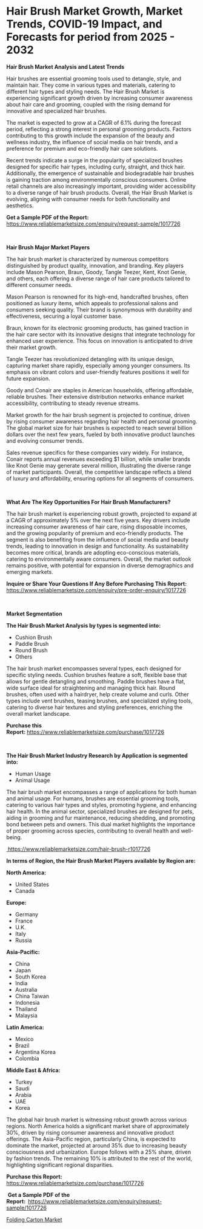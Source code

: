 <p><h1>Hair Brush Market Growth, Market Trends, COVID-19 Impact, and Forecasts for period from 2025 - 2032</h1></p><p><strong>Hair Brush Market Analysis and Latest Trends</strong></p>
<p><p>Hair brushes are essential grooming tools used to detangle, style, and maintain hair. They come in various types and materials, catering to different hair types and styling needs. The Hair Brush Market is experiencing significant growth driven by increasing consumer awareness about hair care and grooming, coupled with the rising demand for innovative and specialized hair brushes. </p><p>The market is expected to grow at a CAGR of 6.1% during the forecast period, reflecting a strong interest in personal grooming products. Factors contributing to this growth include the expansion of the beauty and wellness industry, the influence of social media on hair trends, and a preference for premium and eco-friendly hair care solutions. </p><p>Recent trends indicate a surge in the popularity of specialized brushes designed for specific hair types, including curly, straight, and thick hair. Additionally, the emergence of sustainable and biodegradable hair brushes is gaining traction among environmentally conscious consumers. Online retail channels are also increasingly important, providing wider accessibility to a diverse range of hair brush products. Overall, the Hair Brush Market is evolving, aligning with consumer needs for both functionality and aesthetics.</p></p>
<p><strong>Get a Sample PDF of the Report:&nbsp;</strong> <a href="https://www.reliablemarketsize.com/enquiry/request-sample/1017726?utm_campaign=3075&utm_medium=2&utm_source=Github&utm_content=ia&utm_term=05042025&utm_id=hair-brush">https://www.reliablemarketsize.com/enquiry/request-sample/1017726</a></p>
<p>&nbsp;</p>
<p><strong>Hair Brush Major Market Players</strong></p>
<p><p>The hair brush market is characterized by numerous competitors distinguished by product quality, innovation, and branding. Key players include Mason Pearson, Braun, Goody, Tangle Teezer, Kent, Knot Genie, and others, each offering a diverse range of hair care products tailored to different consumer needs.</p><p>Mason Pearson is renowned for its high-end, handcrafted brushes, often positioned as luxury items, which appeals to professional salons and consumers seeking quality. Their brand is synonymous with durability and effectiveness, securing a loyal customer base.</p><p>Braun, known for its electronic grooming products, has gained traction in the hair care sector with its innovative designs that integrate technology for enhanced user experience. This focus on innovation is anticipated to drive their market growth.</p><p>Tangle Teezer has revolutionized detangling with its unique design, capturing market share rapidly, especially among younger consumers. Its emphasis on vibrant colors and user-friendly features positions it well for future expansion.</p><p>Goody and Conair are staples in American households, offering affordable, reliable brushes. Their extensive distribution networks enhance market accessibility, contributing to steady revenue streams.</p><p>Market growth for the hair brush segment is projected to continue, driven by rising consumer awareness regarding hair health and personal grooming. The global market size for hair brushes is expected to reach several billion dollars over the next few years, fueled by both innovative product launches and evolving consumer trends.</p><p>Sales revenue specifics for these companies vary widely. For instance, Conair reports annual revenues exceeding $1 billion, while smaller brands like Knot Genie may generate several million, illustrating the diverse range of market participants. Overall, the competitive landscape reflects a blend of luxury and affordability, ensuring options for all segments of consumers.</p></p>
<p>&nbsp;</p>
<p><strong>What Are The Key Opportunities For Hair Brush Manufacturers?</strong></p>
<p><p>The hair brush market is experiencing robust growth, projected to expand at a CAGR of approximately 5% over the next five years. Key drivers include increasing consumer awareness of hair care, rising disposable incomes, and the growing popularity of premium and eco-friendly products. The segment is also benefiting from the influence of social media and beauty trends, leading to innovation in design and functionality. As sustainability becomes more critical, brands are adopting eco-conscious materials, catering to environmentally aware consumers. Overall, the market outlook remains positive, with potential for expansion in diverse demographics and emerging markets.</p></p>
<p><strong>Inquire or Share Your Questions If Any Before Purchasing This Report:</strong> <a href="https://www.reliablemarketsize.com/enquiry/pre-order-enquiry/1017726?utm_campaign=3075&utm_medium=2&utm_source=Github&utm_content=ia&utm_term=05042025&utm_id=hair-brush">https://www.reliablemarketsize.com/enquiry/pre-order-enquiry/1017726</a></p>
<p>&nbsp;</p>
<p><strong>Market Segmentation</strong></p>
<p><strong>The Hair Brush Market Analysis by types is segmented into:</strong></p>
<p><ul><li>Cushion Brush</li><li>Paddle Brush</li><li>Round Brush</li><li>Others</li></ul></p>
<p><p>The hair brush market encompasses several types, each designed for specific styling needs. Cushion brushes feature a soft, flexible base that allows for gentle detangling and smoothing. Paddle brushes have a flat, wide surface ideal for straightening and managing thick hair. Round brushes, often used with a hairdryer, help create volume and curls. Other types include vent brushes, teasing brushes, and specialized styling tools, catering to diverse hair textures and styling preferences, enriching the overall market landscape.</p></p>
<p><strong>Purchase this Report:&nbsp;</strong><a href="https://www.reliablemarketsize.com/purchase/1017726?utm_campaign=3075&utm_medium=2&utm_source=Github&utm_content=ia&utm_term=05042025&utm_id=hair-brush">https://www.reliablemarketsize.com/purchase/1017726</a></p>
<p>&nbsp;</p>
<p><strong>The Hair Brush Market Industry Research by Application is segmented into:</strong></p>
<p><ul><li>Human Usage</li><li>Animal Usage</li></ul></p>
<p><p>The hair brush market encompasses a range of applications for both human and animal usage. For humans, brushes are essential grooming tools, catering to various hair types and styles, promoting hygiene, and enhancing hair health. In the animal sector, specialized brushes are designed for pets, aiding in grooming and fur maintenance, reducing shedding, and promoting bond between pets and owners. This dual market highlights the importance of proper grooming across species, contributing to overall health and well-being.</p></p>
<p><a href="https://www.reliablemarketsize.com/hair-brush-r1017726?utm_campaign=3075&utm_medium=2&utm_source=Github&utm_content=ia&utm_term=05042025&utm_id=hair-brush">&nbsp;https://www.reliablemarketsize.com/hair-brush-r1017726</a></p>
<p><strong>In terms of Region, the Hair Brush Market Players available by Region are:</strong></p>
<p>
    <p> <strong> North America: </strong>
        <ul>
            <li>United States</li>
            <li>Canada</li>
        </ul>
        </p> 
    <p> <strong> Europe: </strong>
        <ul>
            <li>Germany</li>
            <li>France</li>
            <li>U.K.</li>
            <li>Italy</li>
            <li>Russia</li>
        </ul>
        </p> 
    <p> <strong> Asia-Pacific: </strong>
        <ul>
            <li>China</li>
            <li>Japan</li>
            <li>South Korea</li>
            <li>India</li>
            <li>Australia</li>
            <li>China Taiwan</li>
            <li>Indonesia</li>
            <li>Thailand</li>
            <li>Malaysia</li>
        </ul>
        </p> 
    <p> <strong> Latin America: </strong>
        <ul>
            <li>Mexico</li>
            <li>Brazil</li>
            <li>Argentina Korea</li>
            <li>Colombia</li>
        </ul>
        </p> 
    <p> <strong> Middle East & Africa: </strong>
        <ul>
            <li>Turkey</li>
            <li>Saudi</li>
            <li>Arabia</li>
            <li>UAE</li>
            <li>Korea</li>
        </ul>
    </p>
    </p>
<p><p>The global hair brush market is witnessing robust growth across various regions. North America holds a significant market share of approximately 30%, driven by rising consumer awareness and innovative product offerings. The Asia-Pacific region, particularly China, is expected to dominate the market, projected at around 35% due to increasing beauty consciousness and urbanization. Europe follows with a 25% share, driven by fashion trends. The remaining 10% is attributed to the rest of the world, highlighting significant regional disparities.</p></p>
<p><strong>Purchase this Report: </strong><a href="https://www.reliablemarketsize.com/purchase/1017726?utm_campaign=3075&utm_medium=2&utm_source=Github&utm_content=ia&utm_term=05042025&utm_id=hair-brush">https://www.reliablemarketsize.com/purchase/1017726</a></p>
<p>&nbsp;<strong>Get a Sample PDF of the Report:&nbsp;&nbsp;</strong><a href="https://www.reliablemarketsize.com/enquiry/request-sample/1017726?utm_campaign=3075&utm_medium=2&utm_source=Github&utm_content=ia&utm_term=05042025&utm_id=hair-brush">https://www.reliablemarketsize.com/enquiry/request-sample/1017726</a></p>
<p><strong></strong></p>
<p><p><a href="https://github.com/hunanuzmez/Market-Research-Report-List-1/blob/main/folding-carton-market.md?utm_campaign=3075&utm_medium=2&utm_source=Github&utm_content=ia&utm_term=05042025&utm_id=hair-brush">Folding Carton Market</a></p></p>